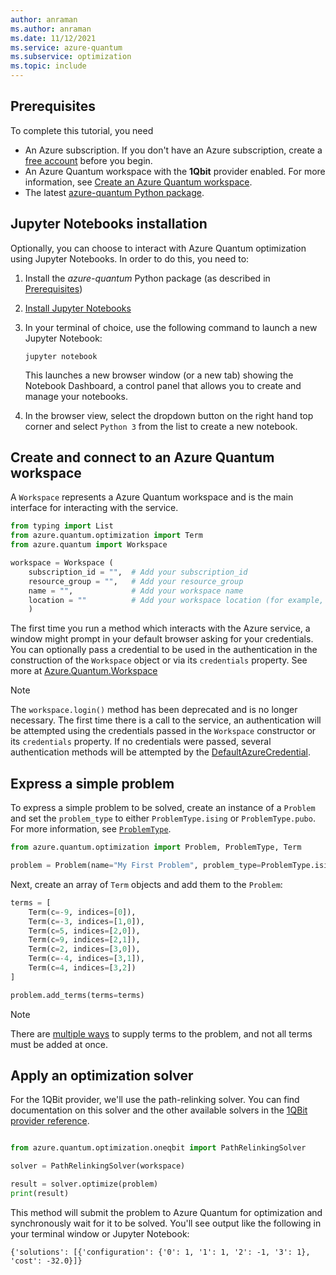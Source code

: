 ```yaml
---
author: anraman
ms.author: anraman
ms.date: 11/12/2021
ms.service: azure-quantum
ms.subservice: optimization
ms.topic: include
---
```


## Prerequisites

To complete this tutorial, you need

- An Azure subscription. If you don't have an Azure subscription, create a [free account](https://azure.microsoft.com/free/) before you begin.
- An Azure Quantum workspace with the **1Qbit** provider enabled. For more information, see [Create an Azure Quantum workspace](xref:microsoft.quantum.how-to.workspace).
- The latest [azure-quantum Python package](xref:microsoft.quantum.install-qdk.overview.python-only).

## Jupyter Notebooks installation

Optionally, you can choose to interact with Azure Quantum optimization using Jupyter Notebooks. In order to do this, you need to:

1. Install the *azure-quantum* Python package (as described in [Prerequisites](#prerequisites))
2. [Install Jupyter Notebooks](https://jupyter.org/install)
3. In your terminal of choice, use the following command to launch a new Jupyter Notebook:

    ```Shell
    jupyter notebook
    ```

    This launches a new browser window (or a new tab) showing the Notebook Dashboard, a control panel that allows you to create and manage your notebooks.

4. In the browser view, select the dropdown button on the right hand top corner and select ```Python 3``` from the list to create a new notebook.

## Create and connect to an Azure Quantum workspace

A `Workspace` represents a Azure Quantum workspace and is the main interface for interacting with the service.

```py
from typing import List
from azure.quantum.optimization import Term
from azure.quantum import Workspace

workspace = Workspace (
    subscription_id = "",  # Add your subscription_id
    resource_group = "",   # Add your resource_group
    name = "",             # Add your workspace name
    location = ""          # Add your workspace location (for example, "westus")
    )
```

The first time you run a method which interacts with the Azure service, a window might prompt in your default browser asking for your credentials.
You can optionally pass a credential to be used in the authentication in the construction of the `Workspace` object or via its `credentials` property.
See more at [Azure.Quantum.Workspace](xref:microsoft.quantum.optimization.workspace)

> [!NOTE]
> The `workspace.login()` method has been deprecated and is no longer necessary. The first time there is a call to the service, an authentication will be attempted using the credentials passed in the `Workspace` constructor or its `credentials` property. If no credentials were passed, several authentication methods will be attempted by the [DefaultAzureCredential](https://azuresdkdocs.blob.core.windows.net/$web/python/azure-identity/1.6.0/azure.identity.html#azure.identity.DefaultAzureCredential).

## Express a simple problem

To express a simple problem to be solved, create an instance of a `Problem` and set the `problem_type` to either `ProblemType.ising` or `ProblemType.pubo`. For more information, see [`ProblemType`](xref:microsoft.quantum.optimization.problem-type).

```py
from azure.quantum.optimization import Problem, ProblemType, Term

problem = Problem(name="My First Problem", problem_type=ProblemType.ising)
```

Next, create an array of `Term` objects and add them to the `Problem`:

```py
terms = [
    Term(c=-9, indices=[0]),
    Term(c=-3, indices=[1,0]),
    Term(c=5, indices=[2,0]),
    Term(c=9, indices=[2,1]),
    Term(c=2, indices=[3,0]),
    Term(c=-4, indices=[3,1]),
    Term(c=4, indices=[3,2])
]

problem.add_terms(terms=terms)
```

> [!NOTE]
> There are [multiple ways](xref:microsoft.quantum.optimization.express-problem#Ways-to-supply-problem-terms) to supply terms to the problem, and not all terms must be added at once.

## Apply an optimization solver

 For the 1QBit provider, we'll use the path-relinking solver. You can find documentation on this solver and the other available solvers in the [1QBit provider reference](xref:microsoft.quantum.providers.optimization.1qbit).

```py

from azure.quantum.optimization.oneqbit import PathRelinkingSolver

solver = PathRelinkingSolver(workspace)

result = solver.optimize(problem)
print(result)
```

This method will submit the problem to Azure Quantum for optimization and synchronously wait for it to be solved. You'll see output like the following in your terminal window or Jupyter Notebook:

```output
{'solutions': [{'configuration': {'0': 1, '1': 1, '2': -1, '3': 1}, 'cost': -32.0}]}
```
